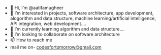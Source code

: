 - 👋 Hi, I’m @aatifamugheer
- 👀 I’m interested in projects, software architecture, app development, alogorithm and data structure, machine learning/artificial intelligence, API integration, web development....
- 🌱 I’m currently learning algorithm and data structure....
- 💞️ I’m looking to collaborate on software architecture
- 📫 How to reach me
- mail me on- codesfortomorrow@gmail.com

<!---
aatifamugheer/aatifamugheer is a ✨ special ✨ repository because its `README.md` (this file) appears on your GitHub profile.
You can click the Preview link to take a look at your changes.
--->
